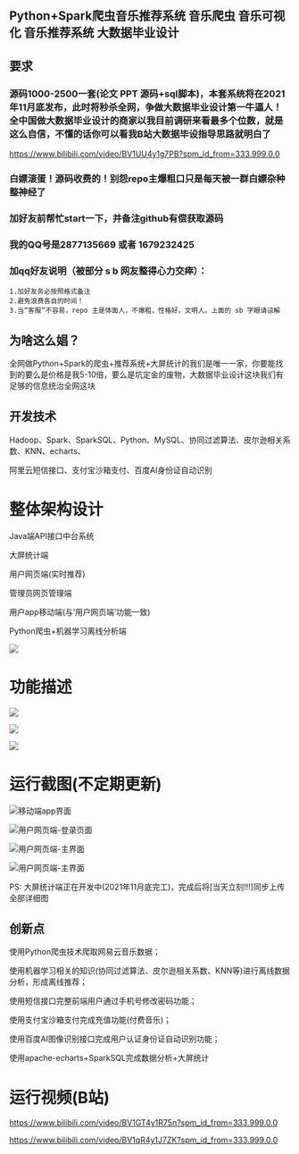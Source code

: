 ## Python+Spark爬虫音乐推荐系统 音乐爬虫 音乐可视化 音乐推荐系统 大数据毕业设计

## 要求
### 源码1000-2500一套(论文 PPT 源码+sql脚本)，本套系统将在2021年11月底发布，此时将秒杀全网，争做大数据毕业设计第一牛逼人！全中国做大数据毕业设计的商家以我目前调研来看最多个位数，就是这么自信，不懂的话你可以看我B站大数据毕设指导思路就明白了

https://www.bilibili.com/video/BV1UU4y1g7PB?spm_id_from=333.999.0.0

### 白嫖滚蛋！源码收费的！别怨repo主爆粗口只是每天被一群白嫖杂种整神经了
### 加好友前帮忙start一下，并备注github有偿获取源码
### 我的QQ号是2877135669 或者 1679232425
### 加qq好友说明（被部分 s b 网友整得心力交瘁）：
    1.加好友务必按照格式备注
    2.避免浪费各自的时间！
    3.当“客服”不容易，repo 主是体面人，不爆粗，性格好，文明人。上面的 sb 字眼请谅解

## 为啥这么娼？
全网做Python+Spark的爬虫+推荐系统+大屏统计的我们是唯一一家，你要能找到的要么是价格是我5-10倍，要么是坑定金的废物，大数据毕业设计这块我们有足够的信息统治全网这块



## 开发技术
Hadoop、Spark、SparkSQL、Python、MySQL、协同过滤算法、皮尔逊相关系数、KNN、echarts、

阿里云短信接口、支付宝沙箱支付、百度AI身份证自动识别

# 整体架构设计

Java端API接口中台系统

大屏统计端

用户网页端(实时推荐)

管理员网页管理端

用户app移动端(与‘用户网页端’功能一致)

Python爬虫+机器学习离线分析端

![](架构设计图.png)

# 功能描述

![](音乐前台功能1.png)

![](音乐前台功能2.png)



![](大屏统计图需求.png)

# 运行截图(不定期更新)

![移动端app界面](app页面.jpg)

![用户网页端-登录页面](用户登录页面.png)

![用户网页端-主界面](用户端页面.png)

![用户网页端-主界面](后台管理系统.png)



PS: 大屏统计端正在开发中(2021年11月底完工)，完成后将[当天立刻!!!]同步上传全部详细图

## 创新点

使用Python爬虫技术爬取网易云音乐数据；

使用机器学习相关的知识(协同过滤算法、皮尔逊相关系数、KNN等)进行离线数据分析，形成离线推荐；

使用短信接口完整前端用户通过手机号修改密码功能；

使用支付宝沙箱支付完成充值功能(付费音乐)；

使用百度AI图像识别接口完成用户认证身份证自动识别功能；

使用apache-echarts+SparkSQL完成数据分析+大屏统计









# 运行视频(B站)

https://www.bilibili.com/video/BV1GT4y1R75n?spm_id_from=333.999.0.0

https://www.bilibili.com/video/BV1qR4y1J7ZK?spm_id_from=333.999.0.0





